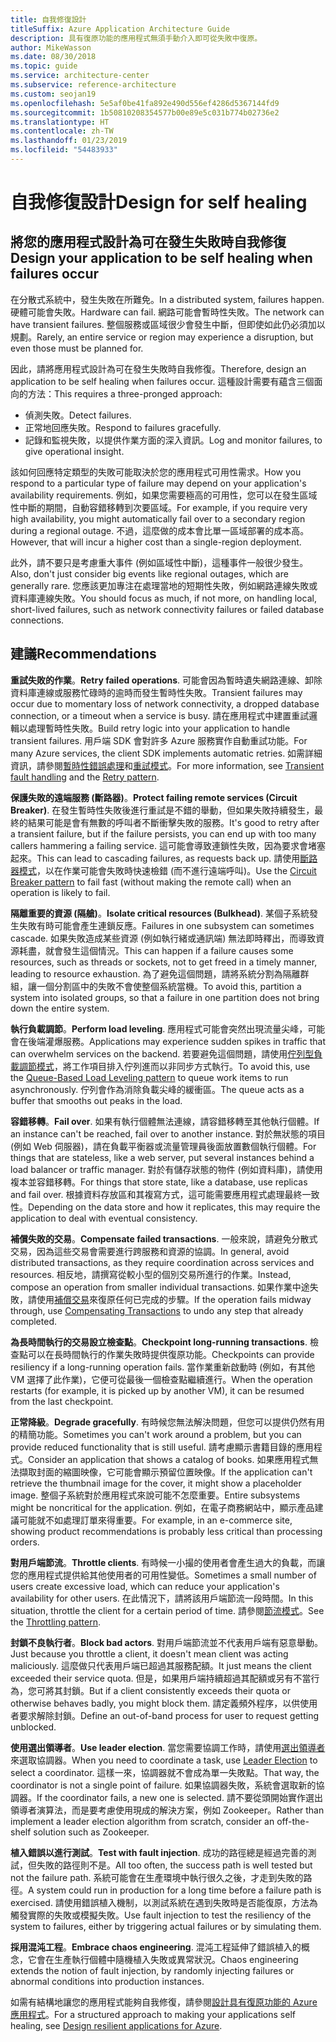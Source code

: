 ```yaml
---
title: 自我修復設計
titleSuffix: Azure Application Architecture Guide
description: 具有復原功能的應用程式無須手動介入即可從失敗中復原。
author: MikeWasson
ms.date: 08/30/2018
ms.topic: guide
ms.service: architecture-center
ms.subservice: reference-architecture
ms.custom: seojan19
ms.openlocfilehash: 5e5af0be41fa892e490d556ef4286d5367144fd9
ms.sourcegitcommit: 1b50810208354577b00e89e5c031b774b02736e2
ms.translationtype: HT
ms.contentlocale: zh-TW
ms.lasthandoff: 01/23/2019
ms.locfileid: "54483933"
---
```

# <a name="design-for-self-healing"></a><span data-ttu-id="0d49e-103">自我修復設計</span><span class="sxs-lookup"><span data-stu-id="0d49e-103">Design for self healing</span></span>

## <a name="design-your-application-to-be-self-healing-when-failures-occur"></a><span data-ttu-id="0d49e-104">將您的應用程式設計為可在發生失敗時自我修復</span><span class="sxs-lookup"><span data-stu-id="0d49e-104">Design your application to be self healing when failures occur</span></span>

<span data-ttu-id="0d49e-105">在分散式系統中，發生失敗在所難免。</span><span class="sxs-lookup"><span data-stu-id="0d49e-105">In a distributed system, failures happen.</span></span> <span data-ttu-id="0d49e-106">硬體可能會失敗。</span><span class="sxs-lookup"><span data-stu-id="0d49e-106">Hardware can fail.</span></span> <span data-ttu-id="0d49e-107">網路可能會暫時性失敗。</span><span class="sxs-lookup"><span data-stu-id="0d49e-107">The network can have transient failures.</span></span> <span data-ttu-id="0d49e-108">整個服務或區域很少會發生中斷，但即使如此仍必須加以規劃。</span><span class="sxs-lookup"><span data-stu-id="0d49e-108">Rarely, an entire service or region may experience a disruption, but even those must be planned for.</span></span>

<span data-ttu-id="0d49e-109">因此，請將應用程式設計為可在發生失敗時自我修復。</span><span class="sxs-lookup"><span data-stu-id="0d49e-109">Therefore, design an application to be self healing when failures occur.</span></span> <span data-ttu-id="0d49e-110">這種設計需要有蘊含三個面向的方法：</span><span class="sxs-lookup"><span data-stu-id="0d49e-110">This requires a three-pronged approach:</span></span>

- <span data-ttu-id="0d49e-111">偵測失敗。</span><span class="sxs-lookup"><span data-stu-id="0d49e-111">Detect failures.</span></span>
- <span data-ttu-id="0d49e-112">正常地回應失敗。</span><span class="sxs-lookup"><span data-stu-id="0d49e-112">Respond to failures gracefully.</span></span>
- <span data-ttu-id="0d49e-113">記錄和監視失敗，以提供作業方面的深入資訊。</span><span class="sxs-lookup"><span data-stu-id="0d49e-113">Log and monitor failures, to give operational insight.</span></span>

<span data-ttu-id="0d49e-114">該如何回應特定類型的失敗可能取決於您的應用程式可用性需求。</span><span class="sxs-lookup"><span data-stu-id="0d49e-114">How you respond to a particular type of failure may depend on your application's availability requirements.</span></span> <span data-ttu-id="0d49e-115">例如，如果您需要極高的可用性，您可以在發生區域性中斷的期間，自動容錯移轉到次要區域。</span><span class="sxs-lookup"><span data-stu-id="0d49e-115">For example, if you require very high availability, you might automatically fail over to a secondary region during a regional outage.</span></span> <span data-ttu-id="0d49e-116">不過，這麼做的成本會比單一區域部署的成本高。</span><span class="sxs-lookup"><span data-stu-id="0d49e-116">However, that will incur a higher cost than a single-region deployment.</span></span>

<span data-ttu-id="0d49e-117">此外，請不要只是考慮重大事件 (例如區域性中斷)，這種事件一般很少發生。</span><span class="sxs-lookup"><span data-stu-id="0d49e-117">Also, don't just consider big events like regional outages, which are generally rare.</span></span> <span data-ttu-id="0d49e-118">您應該更加專注在處理當地的短期性失敗，例如網路連線失敗或資料庫連線失敗。</span><span class="sxs-lookup"><span data-stu-id="0d49e-118">You should focus as much, if not more, on handling local, short-lived failures, such as network connectivity failures or failed database connections.</span></span>

## <a name="recommendations"></a><span data-ttu-id="0d49e-119">建議</span><span class="sxs-lookup"><span data-stu-id="0d49e-119">Recommendations</span></span>

<span data-ttu-id="0d49e-120">**重試失敗的作業**。</span><span class="sxs-lookup"><span data-stu-id="0d49e-120">**Retry failed operations**.</span></span> <span data-ttu-id="0d49e-121">可能會因為暫時遺失網路連線、卸除資料庫連線或服務忙碌時的逾時而發生暫時性失敗。</span><span class="sxs-lookup"><span data-stu-id="0d49e-121">Transient failures may occur due to momentary loss of network connectivity, a dropped database connection, or a timeout when a service is busy.</span></span> <span data-ttu-id="0d49e-122">請在應用程式中建置重試邏輯以處理暫時性失敗。</span><span class="sxs-lookup"><span data-stu-id="0d49e-122">Build retry logic into your application to handle transient failures.</span></span> <span data-ttu-id="0d49e-123">用戶端 SDK 會對許多 Azure 服務實作自動重試功能。</span><span class="sxs-lookup"><span data-stu-id="0d49e-123">For many Azure services, the client SDK implements automatic retries.</span></span> <span data-ttu-id="0d49e-124">如需詳細資訊，請參閱[暫時性錯誤處理][transient-fault-handling]和[重試模式][retry]。</span><span class="sxs-lookup"><span data-stu-id="0d49e-124">For more information, see [Transient fault handling][transient-fault-handling] and the [Retry pattern][retry].</span></span>

<span data-ttu-id="0d49e-125">**保護失敗的遠端服務 (斷路器)**。</span><span class="sxs-lookup"><span data-stu-id="0d49e-125">**Protect failing remote services (Circuit Breaker)**.</span></span> <span data-ttu-id="0d49e-126">在發生暫時性失敗後進行重試是不錯的舉動，但如果失敗持續發生，最終的結果可能是會有無數的呼叫者不斷衝擊失敗的服務。</span><span class="sxs-lookup"><span data-stu-id="0d49e-126">It's good to retry after a transient failure, but if the failure persists, you can end up with too many callers hammering a failing service.</span></span> <span data-ttu-id="0d49e-127">這可能會導致連鎖性失敗，因為要求會堵塞起來。</span><span class="sxs-lookup"><span data-stu-id="0d49e-127">This can lead to cascading failures, as requests back up.</span></span> <span data-ttu-id="0d49e-128">請使用[斷路器模式][circuit-breaker]，以在作業可能會失敗時快速檢錯 (而不進行遠端呼叫)。</span><span class="sxs-lookup"><span data-stu-id="0d49e-128">Use the [Circuit Breaker pattern][circuit-breaker] to fail fast (without making the remote call) when an operation is likely to fail.</span></span>

<span data-ttu-id="0d49e-129">**隔離重要的資源 (隔艙)**。</span><span class="sxs-lookup"><span data-stu-id="0d49e-129">**Isolate critical resources (Bulkhead)**.</span></span> <span data-ttu-id="0d49e-130">某個子系統發生失敗有時可能會產生連鎖反應。</span><span class="sxs-lookup"><span data-stu-id="0d49e-130">Failures in one subsystem can sometimes cascade.</span></span> <span data-ttu-id="0d49e-131">如果失敗造成某些資源 (例如執行緒或通訊端) 無法即時釋出，而導致資源耗盡，就會發生這個情況。</span><span class="sxs-lookup"><span data-stu-id="0d49e-131">This can happen if a failure causes some resources, such as threads or sockets, not to get freed in a timely manner, leading to resource exhaustion.</span></span> <span data-ttu-id="0d49e-132">為了避免這個問題，請將系統分割為隔離群組，讓一個分割區中的失敗不會使整個系統當機。</span><span class="sxs-lookup"><span data-stu-id="0d49e-132">To avoid this, partition a system into isolated groups, so that a failure in one partition does not bring down the entire system.</span></span>

<span data-ttu-id="0d49e-133">**執行負載調節**。</span><span class="sxs-lookup"><span data-stu-id="0d49e-133">**Perform load leveling**.</span></span> <span data-ttu-id="0d49e-134">應用程式可能會突然出現流量尖峰，可能會在後端灌爆服務。</span><span class="sxs-lookup"><span data-stu-id="0d49e-134">Applications may experience sudden spikes in traffic that can overwhelm services on the backend.</span></span> <span data-ttu-id="0d49e-135">若要避免這個問題，請使用[佇列型負載調節模式][load-level]，將工作項目排入佇列進而以非同步方式執行。</span><span class="sxs-lookup"><span data-stu-id="0d49e-135">To avoid this, use the [Queue-Based Load Leveling pattern][load-level] to queue work items to run asynchronously.</span></span> <span data-ttu-id="0d49e-136">佇列會作為消除負載尖峰的緩衝區。</span><span class="sxs-lookup"><span data-stu-id="0d49e-136">The queue acts as a buffer that smooths out peaks in the load.</span></span>

<span data-ttu-id="0d49e-137">**容錯移轉**。</span><span class="sxs-lookup"><span data-stu-id="0d49e-137">**Fail over**.</span></span> <span data-ttu-id="0d49e-138">如果有執行個體無法連線，請容錯移轉至其他執行個體。</span><span class="sxs-lookup"><span data-stu-id="0d49e-138">If an instance can't be reached, fail over to another instance.</span></span> <span data-ttu-id="0d49e-139">對於無狀態的項目 (例如 Web 伺服器)，請在負載平衡器或流量管理員後面放置數個執行個體。</span><span class="sxs-lookup"><span data-stu-id="0d49e-139">For things that are stateless, like a web server, put several instances behind a load balancer or traffic manager.</span></span> <span data-ttu-id="0d49e-140">對於有儲存狀態的物件 (例如資料庫)，請使用複本並容錯移轉。</span><span class="sxs-lookup"><span data-stu-id="0d49e-140">For things that store state, like a database, use replicas and fail over.</span></span> <span data-ttu-id="0d49e-141">根據資料存放區和其複寫方式，這可能需要應用程式處理最終一致性。</span><span class="sxs-lookup"><span data-stu-id="0d49e-141">Depending on the data store and how it replicates, this may require the application to deal with eventual consistency.</span></span>

<span data-ttu-id="0d49e-142">**補償失敗的交易**。</span><span class="sxs-lookup"><span data-stu-id="0d49e-142">**Compensate failed transactions**.</span></span> <span data-ttu-id="0d49e-143">一般來說，請避免分散式交易，因為這些交易會需要進行跨服務和資源的協調。</span><span class="sxs-lookup"><span data-stu-id="0d49e-143">In general, avoid distributed transactions, as they require coordination across services and resources.</span></span> <span data-ttu-id="0d49e-144">相反地，請撰寫從較小型的個別交易所進行的作業。</span><span class="sxs-lookup"><span data-stu-id="0d49e-144">Instead, compose an operation from smaller individual transactions.</span></span> <span data-ttu-id="0d49e-145">如果作業中途失敗，請使用[補償交易][compensating-transactions]來復原任何已完成的步驟。</span><span class="sxs-lookup"><span data-stu-id="0d49e-145">If the operation fails midway through, use [Compensating Transactions][compensating-transactions] to undo any step that already completed.</span></span>

<span data-ttu-id="0d49e-146">**為長時間執行的交易設立檢查點**。</span><span class="sxs-lookup"><span data-stu-id="0d49e-146">**Checkpoint long-running transactions**.</span></span> <span data-ttu-id="0d49e-147">檢查點可以在長時間執行的作業失敗時提供復原功能。</span><span class="sxs-lookup"><span data-stu-id="0d49e-147">Checkpoints can provide resiliency if a long-running operation fails.</span></span> <span data-ttu-id="0d49e-148">當作業重新啟動時 (例如，有其他 VM 選擇了此作業)，它便可從最後一個檢查點繼續進行。</span><span class="sxs-lookup"><span data-stu-id="0d49e-148">When the operation restarts (for example, it is picked up by another VM), it can be resumed from the last checkpoint.</span></span>

<span data-ttu-id="0d49e-149">**正常降級**。</span><span class="sxs-lookup"><span data-stu-id="0d49e-149">**Degrade gracefully**.</span></span> <span data-ttu-id="0d49e-150">有時候您無法解決問題，但您可以提供仍然有用的精簡功能。</span><span class="sxs-lookup"><span data-stu-id="0d49e-150">Sometimes you can't work around a problem, but you can provide reduced functionality that is still useful.</span></span> <span data-ttu-id="0d49e-151">請考慮顯示書籍目錄的應用程式。</span><span class="sxs-lookup"><span data-stu-id="0d49e-151">Consider an application that shows a catalog of books.</span></span> <span data-ttu-id="0d49e-152">如果應用程式無法擷取封面的縮圖映像，它可能會顯示預留位置映像。</span><span class="sxs-lookup"><span data-stu-id="0d49e-152">If the application can't retrieve the thumbnail image for the cover, it might show a placeholder image.</span></span> <span data-ttu-id="0d49e-153">整個子系統對於應用程式來說可能不怎麼重要。</span><span class="sxs-lookup"><span data-stu-id="0d49e-153">Entire subsystems might be noncritical for the application.</span></span> <span data-ttu-id="0d49e-154">例如，在電子商務網站中，顯示產品建議可能就不如處理訂單來得重要。</span><span class="sxs-lookup"><span data-stu-id="0d49e-154">For example, in an e-commerce site, showing product recommendations is probably less critical than processing orders.</span></span>

<span data-ttu-id="0d49e-155">**對用戶端節流**。</span><span class="sxs-lookup"><span data-stu-id="0d49e-155">**Throttle clients**.</span></span> <span data-ttu-id="0d49e-156">有時候一小撮的使用者會產生過大的負載，而讓您的應用程式提供給其他使用者的可用性變低。</span><span class="sxs-lookup"><span data-stu-id="0d49e-156">Sometimes a small number of users create excessive load, which can reduce your application's availability for other users.</span></span> <span data-ttu-id="0d49e-157">在此情況下，請將該用戶端節流一段時間。</span><span class="sxs-lookup"><span data-stu-id="0d49e-157">In this situation, throttle the client for a certain period of time.</span></span> <span data-ttu-id="0d49e-158">請參閱[節流模式][throttle]。</span><span class="sxs-lookup"><span data-stu-id="0d49e-158">See the [Throttling pattern][throttle].</span></span>

<span data-ttu-id="0d49e-159">**封鎖不良執行者**。</span><span class="sxs-lookup"><span data-stu-id="0d49e-159">**Block bad actors**.</span></span> <span data-ttu-id="0d49e-160">對用戶端節流並不代表用戶端有惡意舉動。</span><span class="sxs-lookup"><span data-stu-id="0d49e-160">Just because you throttle a client, it doesn't mean client was acting maliciously.</span></span> <span data-ttu-id="0d49e-161">這麼做只代表用戶端已超過其服務配額。</span><span class="sxs-lookup"><span data-stu-id="0d49e-161">It just means the client exceeded their service quota.</span></span> <span data-ttu-id="0d49e-162">但是，如果用戶端持續超過其配額或另有不當行為，您可將其封鎖。</span><span class="sxs-lookup"><span data-stu-id="0d49e-162">But if a client consistently exceeds their quota or otherwise behaves badly, you might block them.</span></span> <span data-ttu-id="0d49e-163">請定義頻外程序，以供使用者要求解除封鎖。</span><span class="sxs-lookup"><span data-stu-id="0d49e-163">Define an out-of-band process for user to request getting unblocked.</span></span>

<span data-ttu-id="0d49e-164">**使用選出領導者**。</span><span class="sxs-lookup"><span data-stu-id="0d49e-164">**Use leader election**.</span></span> <span data-ttu-id="0d49e-165">當您需要協調工作時，請使用[選出領導者][leader-election]來選取協調器。</span><span class="sxs-lookup"><span data-stu-id="0d49e-165">When you need to coordinate a task, use [Leader Election][leader-election] to select a coordinator.</span></span> <span data-ttu-id="0d49e-166">這樣一來，協調器就不會成為單一失敗點。</span><span class="sxs-lookup"><span data-stu-id="0d49e-166">That way, the coordinator is not a single point of failure.</span></span> <span data-ttu-id="0d49e-167">如果協調器失敗，系統會選取新的協調器。</span><span class="sxs-lookup"><span data-stu-id="0d49e-167">If the coordinator fails, a new one is selected.</span></span> <span data-ttu-id="0d49e-168">請不要從頭開始實作選出領導者演算法，而是要考慮使用現成的解決方案，例如 Zookeeper。</span><span class="sxs-lookup"><span data-stu-id="0d49e-168">Rather than implement a leader election algorithm from scratch, consider an off-the-shelf solution such as Zookeeper.</span></span>

<span data-ttu-id="0d49e-169">**植入錯誤以進行測試**。</span><span class="sxs-lookup"><span data-stu-id="0d49e-169">**Test with fault injection**.</span></span> <span data-ttu-id="0d49e-170">成功的路徑總是經過完善的測試，但失敗的路徑則不是。</span><span class="sxs-lookup"><span data-stu-id="0d49e-170">All too often, the success path is well tested but not the failure path.</span></span> <span data-ttu-id="0d49e-171">系統可能會在生產環境中執行很久之後，才走到失敗的路徑。</span><span class="sxs-lookup"><span data-stu-id="0d49e-171">A system could run in production for a long time before a failure path is exercised.</span></span> <span data-ttu-id="0d49e-172">請使用錯誤植入機制，以測試系統在遇到失敗時是否能復原，方法為觸發實際的失敗或模擬失敗。</span><span class="sxs-lookup"><span data-stu-id="0d49e-172">Use fault injection to test the resiliency of the system to failures, either by triggering actual failures or by simulating them.</span></span>

<span data-ttu-id="0d49e-173">**採用混沌工程**。</span><span class="sxs-lookup"><span data-stu-id="0d49e-173">**Embrace chaos engineering**.</span></span> <span data-ttu-id="0d49e-174">混沌工程延伸了錯誤植入的概念，它會在生產執行個體中隨機植入失敗或異常狀況。</span><span class="sxs-lookup"><span data-stu-id="0d49e-174">Chaos engineering extends the notion of fault injection, by randomly injecting failures or abnormal conditions into production instances.</span></span>

<span data-ttu-id="0d49e-175">如需有結構地讓您的應用程式能夠自我修復，請參閱[設計具有復原功能的 Azure 應用程式][resiliency-overview]。</span><span class="sxs-lookup"><span data-stu-id="0d49e-175">For a structured approach to making your applications self healing, see [Design resilient applications for Azure][resiliency-overview].</span></span>

<!-- links -->

[circuit-breaker]: ../../patterns/circuit-breaker.md
[compensating-transactions]: ../../patterns/compensating-transaction.md
[leader-election]: ../../patterns/leader-election.md
[load-level]: ../../patterns/queue-based-load-leveling.md
[resiliency-overview]: ../../resiliency/index.md
[retry]: ../../patterns/retry.md
[throttle]: ../../patterns/throttling.md
[transient-fault-handling]: ../../best-practices/transient-faults.md
